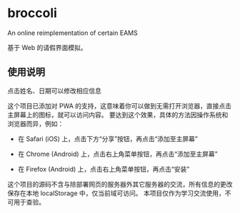 # broccoli
An online reimplementation of certain EAMS

基于 Web 的请假界面模拟。

## 使用说明

点击姓名、日期可以修改相应信息

这个项目已添加对 PWA 的支持，这意味着你可以做到无需打开浏览器，直接点击主屏幕上的图标，就可以访问内容。
	要达到这个效果，具体的方法因操作系统和浏览器而异，例如：
- 在 Safari (iOS) 上，点击下方“分享”按钮，再点击“添加至主屏幕”

- 在 Chrome (Android) 上，点击右上角菜单按钮，再点击“添加至主屏幕”

- 在 Firefox (Android) 上，点击右上角菜单按钮，再点击“安装”

这个项目的源码不含与除部署网页的服务器外其它服务器的交流，所有信息的更改保存在本地 localStorage 中，仅当前域可访问。
本项目仅作为学习交流使用，不可用于查验。
